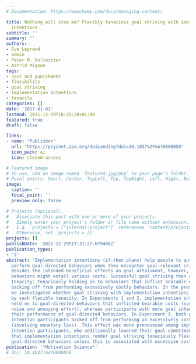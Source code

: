 ```yaml
---
# Documentation: https://wowchemy.com/docs/managing-content/

title: Nothing will stop me? Flexibly tenacious goal striving with implementation
  intentions
subtitle: ''
summary: ''
authors:
- Eve Legrand
- admin
- Peter M. Gollwitzer
- Astrid Mignon
tags:
- cost and punishment
- flexibility
- goal striving
- implementation intentions
- tenacity
categories: []
date: '2017-01-01'
lastmod: 2021-12-29T18:31:28+01:00
featured: true
draft: false

links:
- name: "Publisher"
  url: "https://psycnet.apa.org/doiLanding?doi=10.1037%2Fmot0000050"
  icon_pack: ai
  icon: closed-access

# Featured image
# To use, add an image named `featured.jpg/png` to your page's folder.
# Focal points: Smart, Center, TopLeft, Top, TopRight, Left, Right, BottomLeft, Bottom, BottomRight.
image:
  caption: ''
  focal_point: ''
  preview_only: false

# Projects (optional).
#   Associate this post with one or more of your projects.
#   Simply enter your project's folder or file name without extension.
#   E.g. `projects = ["internal-project"]` references `content/project/deep-learning/index.md`.
#   Otherwise, set `projects = []`.
projects: []
publishDate: '2021-12-29T17:31:27.679408Z'
publication_types:
- '2'
abstract: 'Implementation intentions (if-then plans) help people to automatically
  perform goal-directed behaviors when they encounter goal-relevant critical situations.
  Besides the intended beneficial effects on goal attainment, however, goal-directed
  behaviors might entail various costs. Successful goal striving then requires flexible
  tenacity: tenaciously holding on to behaviors that inflict bearable costs but flexibly
  backing off from performing excessively costly behaviors. In the present research,
  we investigated whether goal striving with implementation intentions is characterized
  by such flexible tenacity. In Experiments 1 and 2, implementation intention participants
  held on to goal-directed behaviors that inflicted bearable costs (sustaining unpleasant
  noise and annoying effort), whereas participants with mere goal intentions reduced
  their performance of goal-directed behaviors. In Experiment 3, both goal and implementation
  intention participants backed off from performing an excessively costly behavior
  (involving monetary loss). This effect was more pronounced among implementation
  intention participants, who additionally lowered their goal commitment. We conclude
  that implementation intentions render goal striving tenaciously flexible, facilitating
  goal-directed behaviors unless this is associated with excessive costs.'
publication: '*Motivation Science*'
# doi: 10.1037/mot0000050
---
```

